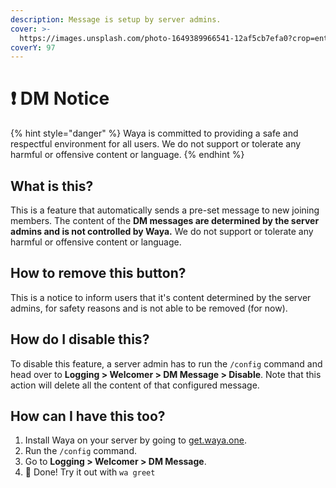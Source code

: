 ```yaml
---
description: Message is setup by server admins.
cover: >-
  https://images.unsplash.com/photo-1649389966541-12af5cb7efa0?crop=entropy&cs=srgb&fm=jpg&ixid=M3wxOTcwMjR8MHwxfHNlYXJjaHwxfHxidWxsaW5nfGVufDB8fHx8MTY4NDQ0MDUzN3ww&ixlib=rb-4.0.3&q=85
coverY: 97
---
```


# ❗ DM Notice

{% hint style="danger" %}
Waya is committed to providing a safe and respectful environment for all users. We do not support or tolerate any harmful or offensive content or language.
{% endhint %}

## What is this?

This is a feature that automatically sends a pre-set message to new joining members. The content of the **DM messages are determined by the server admins and is not controlled by Waya.** We do not support or tolerate any harmful or offensive content or language.

## How to remove this button?

This is a notice to inform users that it's content determined by the server admins, for safety reasons and is not able to be removed (for now).&#x20;

## How do I disable this?

To disable this feature, a server admin has to run the `/config` command and head over to **Logging > Welcomer > DM Message > Disable**. Note that this action will delete all the content of that configured message.

## How can I have this too?

1. Install Waya on your server by going to [get.waya.one](https://get.waya.one).
2. Run the `/config` command.
3. Go to **Logging > Welcomer > DM Message**.
4. 🎉 Done! Try it out with `wa greet`

